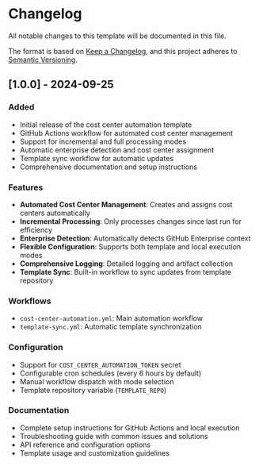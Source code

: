 # Changelog

All notable changes to this template will be documented in this file.

The format is based on [Keep a Changelog](https://keepachangelog.com/en/1.0.0/),
and this project adheres to [Semantic Versioning](https://semver.org/spec/v2.0.0.html).

## [1.0.0] - 2024-09-25

### Added
- Initial release of the cost center automation template
- GitHub Actions workflow for automated cost center management
- Support for incremental and full processing modes
- Automatic enterprise detection and cost center assignment
- Template sync workflow for automatic updates
- Comprehensive documentation and setup instructions

### Features
- **Automated Cost Center Management**: Creates and assigns cost centers automatically
- **Incremental Processing**: Only processes changes since last run for efficiency
- **Enterprise Detection**: Automatically detects GitHub Enterprise context
- **Flexible Configuration**: Supports both template and local execution modes
- **Comprehensive Logging**: Detailed logging and artifact collection
- **Template Sync**: Built-in workflow to sync updates from template repository

### Workflows
- `cost-center-automation.yml`: Main automation workflow
- `template-sync.yml`: Automatic template synchronization

### Configuration
- Support for `COST_CENTER_AUTOMATION_TOKEN` secret
- Configurable cron schedules (every 6 hours by default)
- Manual workflow dispatch with mode selection
- Template repository variable (`TEMPLATE_REPO`)

### Documentation
- Complete setup instructions for GitHub Actions and local execution
- Troubleshooting guide with common issues and solutions
- API reference and configuration options
- Template usage and customization guidelines